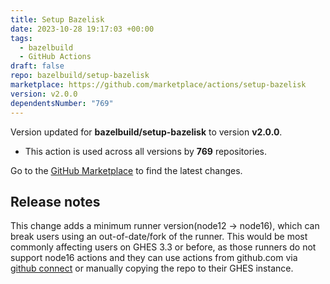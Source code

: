 ```yaml
---
title: Setup Bazelisk
date: 2023-10-28 19:17:03 +00:00
tags:
  - bazelbuild
  - GitHub Actions
draft: false
repo: bazelbuild/setup-bazelisk
marketplace: https://github.com/marketplace/actions/setup-bazelisk
version: v2.0.0
dependentsNumber: "769"
---
```



Version updated for **bazelbuild/setup-bazelisk** to version **v2.0.0**.
- This action is used across all versions by **769** repositories.

Go to the [GitHub Marketplace](https://github.com/marketplace/actions/setup-bazelisk) to find the latest changes.

## Release notes

This change adds a minimum runner version(node12 -> node16), which can break users using an out-of-date/fork of the runner. This would be most commonly affecting users on GHES 3.3 or before, as those runners do not support node16 actions and they can use actions from github.com via [github connect](https://docs.github.com/en/enterprise-server@3.0/admin/github-actions/managing-access-to-actions-from-githubcom/enabling-automatic-access-to-githubcom-actions-using-github-connect) or manually copying the repo to their GHES instance.
